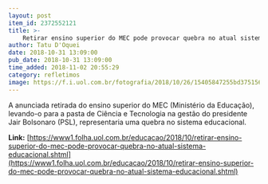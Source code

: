 ```yaml
---
layout: post
item_id: 2372552121
title: >-
    Retirar ensino superior do MEC pode provocar quebra no atual sistema educacional
author: Tatu D'Oquei
date: 2018-10-31 13:09:00
pub_date: 2018-10-31 13:09:00
time_added: 2018-11-02 20:55:29
category: refletimos
image: https://f.i.uol.com.br/fotografia/2018/10/26/15405847255bd3751567364_1540584725_3x2_md.jpg
---
```


A anunciada retirada do ensino superior do MEC (Ministério da Educação), levando-o para a pasta de Ciência e Tecnologia na gestão do presidente Jair Bolsonaro (PSL), representaria uma quebra no sistema educacional.

**Link:** [https://www1.folha.uol.com.br/educacao/2018/10/retirar-ensino-superior-do-mec-pode-provocar-quebra-no-atual-sistema-educacional.shtml](https://www1.folha.uol.com.br/educacao/2018/10/retirar-ensino-superior-do-mec-pode-provocar-quebra-no-atual-sistema-educacional.shtml)

